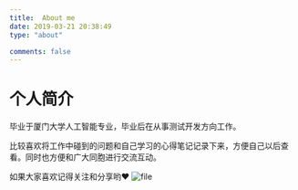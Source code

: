 ```yaml
---
title:  About me
date: 2019-03-21 20:38:49
type: "about"

comments: false
---
```


# 个人简介
毕业于厦门大学人工智能专业，毕业后在从事测试开发方向工作。

比较喜欢将工作中碰到的问题和自己学习的心得笔记记录下来，方便自己以后查看。同时也方便和广大同胞进行交流互动。

如果大家喜欢记得关注和分享哟❤
![file](https://img-blog.csdnimg.cn/2019092616120288.jpeg)
